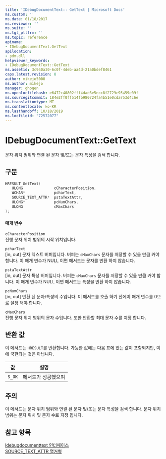 ```yaml
---
title: 'IDebugDocumentText:: GetText | Microsoft Docs'
ms.custom: ''
ms.date: 01/18/2017
ms.reviewer: ''
ms.suite: ''
ms.tgt_pltfrm: ''
ms.topic: reference
apiname:
- IDebugDocumentText.GetText
apilocation:
- pdm.dll
helpviewer_keywords:
- IDebugDocumentText::GetText
ms.assetid: 3c940a30-6c0f-4deb-aa4d-21a0bdef8461
caps.latest.revision: 8
author: mikejo5000
ms.author: mikejo
manager: ghogen
ms.openlocfilehash: e6472c40802fff4dad6e5ecc8f2729c95459e09f
ms.sourcegitcommit: 184e2ff0ff514fb980724fa4b51e0cda753d4c6e
ms.translationtype: MT
ms.contentlocale: ko-KR
ms.lasthandoff: 10/18/2019
ms.locfileid: "72572077"
---
```

# <a name="idebugdocumenttextgettext"></a>IDebugDocumentText::GetText
문자 위치 범위와 연결 된 문자 및/또는 문자 특성을 검색 합니다.  
  
## <a name="syntax"></a>구문  
  
```cpp
HRESULT GetText(  
   ULONG              cCharacterPosition,  
   WCHAR*             pcharText,  
   SOURCE_TEXT_ATTR*  pstaTextAttr,  
   ULONG*             pcNumChars,  
   ULONG              cMaxChars  
);  
```  
  
#### <a name="parameters"></a>매개 변수  
 `cCharacterPosition`  
 진행 문자 위치 범위의 시작 위치입니다.  
  
 `pcharText`  
 [in, out] 문자 텍스트 버퍼입니다. 버퍼는 `cMaxChars` 문자를 저장할 수 있을 만큼 커야 합니다. 이 매개 변수가 NULL 이면 메서드는 문자를 반환 하지 않습니다.  
  
 `pstaTextAttr`  
 [in, out] 문자 특성 버퍼입니다. 버퍼는 `cMaxChars` 문자를 저장할 수 있을 만큼 커야 합니다. 이 매개 변수가 NULL 이면 메서드는 특성을 반환 하지 않습니다.  
  
 `pcNumChars`  
 [in, out] 반환 된 문자/특성의 수입니다. 이 메서드를 호출 하기 전에이 매개 변수를 0으로 설정 해야 합니다.  
  
 `cMaxChars`  
 진행 문자 위치 범위의 문자 수입니다. 또한 반환할 최대 문자 수를 지정 합니다.  
  
## <a name="return-value"></a>반환 값  
 이 메서드는 `HRESULT`를 반환합니다. 가능한 값에는 다음 표에 있는 값이 포함되지만, 이에 국한되는 것은 아닙니다.  
  
|값|설명|  
|-----------|-----------------|  
|`S_OK`|메서드가 성공했으며|  
  
## <a name="remarks"></a>주의  
 이 메서드는 문자 위치 범위와 연결 된 문자 및/또는 문자 특성을 검색 합니다. 문자 위치 범위는 문자 위치 및 문자 수로 지정 됩니다.  
  
## <a name="see-also"></a>참고 항목  
 [Idebugdocumenttext 인터페이스](../../winscript/reference/idebugdocumenttext-interface.md)   
 [SOURCE_TEXT_ATTR 열거형](../../winscript/reference/source-text-attr-enumeration.md)